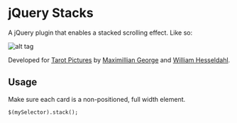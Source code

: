 # jQuery Stacks
A jQuery plugin that enables a stacked scrolling effect. Like so:

![alt tag](https://raw.github.com/maximilliangeorge/jquery-stacks/master/img/illustration.gif)

Developed for [Tarot Pictures](http://www.tarotpictures.se) by [Maximillian George](http://www.maximilliangeorge.com) and [William Hesseldahl](http://www.williamhesseldahl.com).

## Usage
Make sure each card is a non-positioned, full width element.

    $(mySelector).stack();

